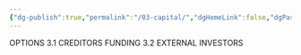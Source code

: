 ```yaml
---
{"dg-publish":true,"permalink":"/03-capital/","dgHomeLink":false,"dgPassFrontmatter":false}
---
```



OPTIONS 
	3.1 CREDITORS FUNDING
	3.2  EXTERNAL INVESTORS